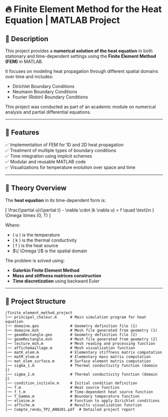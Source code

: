 # 🔥 Finite Element Method for the Heat Equation | MATLAB Project

## 📌 Description

This project provides a **numerical solution of the heat equation** in both stationary and time-dependent settings using the **Finite Element Method (FEM)** in MATLAB.

It focuses on modeling heat propagation through different spatial domains over time and includes:
- Dirichlet Boundary Conditions
- Neumann Boundary Conditions
- Fourier (Robin) Boundary Conditions

This project was conducted as part of an academic module on numerical analysis and partial differential equations.

---

## 🚀 Features

✅ Implementation of FEM for 1D and 2D heat propagation  
✅ Treatment of multiple types of boundary conditions  
✅ Time integration using implicit schemes  
✅ Modular and reusable MATLAB code  
✅ Visualizations for temperature evolution over space and time  

---

## 🧠 Theory Overview

The **heat equation** in its time-dependent form is:

\[
\frac{\partial u}{\partial t} - \nabla \cdot (k \nabla u) = f \quad \text{in } \Omega \times (0, T)
\]

Where:
- \( u \) is the temperature
- \( k \) is the thermal conductivity
- \( f \) is the heat source
- $\( \Omega \)$ is the spatial domain

The problem is solved using:
- **Galerkin Finite Element Method**
- **Mass and stiffness matrices construction**
- **Time discretization** using backward Euler

---

## 📂 Project Structure

```
/finite_element_method_project
│── principal_chaleur.m      # Main simulation program for heat equation
│── domaine.geo              # Geometry definition file (1)
│── domaine.msh              # Mesh file generated from geometry (1)
│── geomRectangle.geo        # Geometry definition file (2)
│── geomRectangle.msh        # Mesh file generated from geometry (2)
│── lecture_msh.m            # Mesh reading and processing function
│── affichemaillage.m        # Mesh visualization function
│── matK_elem.m              # Elementary stiffness matrix computation
│── matM_elem.m              # Elementary mass matrix computation
│── mat_elem_surface.m       # Surface element matrix computation
│── sigma_1.m                # Thermal conductivity function (domain 1)
│── sigma_2.m                # Thermal conductivity function (domain 2)
│── condition_initiale.m     # Initial condition definition
│── f.m                      # Heat source function
│── f_t.m                    # Time-dependent heat source function
│── T_Gamma.m                # Boundary temperature function
│── elimine.m                # Function to apply Dirichlet conditions
│── affiche.m                # Results visualization function
│── Compte_rendu_TP2_ANN201.pdf  # Detailed project report
```
